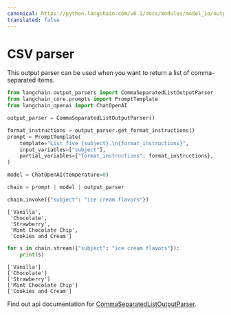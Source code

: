 ```yaml
---
canonical: https://python.langchain.com/v0.1/docs/modules/model_io/output_parsers/types/csv
translated: false
---
```


# CSV parser

This output parser can be used when you want to return a list of comma-separated items.

```python
from langchain.output_parsers import CommaSeparatedListOutputParser
from langchain_core.prompts import PromptTemplate
from langchain_openai import ChatOpenAI

output_parser = CommaSeparatedListOutputParser()

format_instructions = output_parser.get_format_instructions()
prompt = PromptTemplate(
    template="List five {subject}.\n{format_instructions}",
    input_variables=["subject"],
    partial_variables={"format_instructions": format_instructions},
)

model = ChatOpenAI(temperature=0)

chain = prompt | model | output_parser
```

```python
chain.invoke({"subject": "ice cream flavors"})
```

```output
['Vanilla',
 'Chocolate',
 'Strawberry',
 'Mint Chocolate Chip',
 'Cookies and Cream']
```

```python
for s in chain.stream({"subject": "ice cream flavors"}):
    print(s)
```

```output
['Vanilla']
['Chocolate']
['Strawberry']
['Mint Chocolate Chip']
['Cookies and Cream']
```

Find out api documentation for [CommaSeparatedListOutputParser](https://api.python.langchain.com/en/latest/output_parsers/langchain_core.output_parsers.list.CommaSeparatedListOutputParser.html#langchain_core.output_parsers.list.CommaSeparatedListOutputParser).